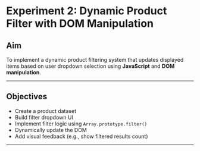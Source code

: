 # Experiment 2: Dynamic Product Filter with DOM Manipulation

## Aim
To implement a dynamic product filtering system that updates displayed items based on user dropdown selection using **JavaScript** and **DOM manipulation**.

---

## Objectives
-  Create a product dataset  
-  Build filter dropdown UI  
-  Implement filter logic using `Array.prototype.filter()`  
-  Dynamically update the DOM  
-  Add visual feedback (e.g., show filtered results count)  

---

